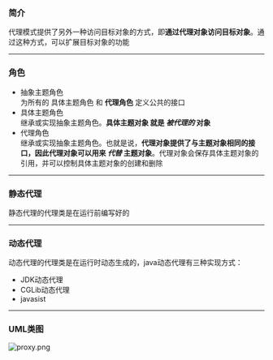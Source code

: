 ### 简介  

代理模式提供了另外一种访问目标对象的方式，即**通过代理对象访问目标对象**。通过这种方式，可以扩展目标对象的功能

---

### 角色  

* 抽象主题角色  
为所有的 具体主题角色 和 **代理角色** 定义公共的接口  
* 具体主题角色  
继承或实现抽象主题角色。**具体主题对象 就是 *被代理的* 对象**
* 代理角色  
继承或实现抽象主题角色。也就是说，**代理对象提供了与主题对象相同的接口，因此代理对象可以用来 *代替* 主题对象**。代理对象会保存具体主题对象的引用，并可以控制具体主题对象的创建和删除  

---

### 静态代理  

静态代理的代理类是在运行前编写好的

---

### 动态代理  

动态代理的代理类是在运行时动态生成的，java动态代理有三种实现方式：

* JDK动态代理
* CGLib动态代理
* javasist

---

### UML类图  

![proxy.png](http://images.timd.cn/design-pattern/proxy.png)   
